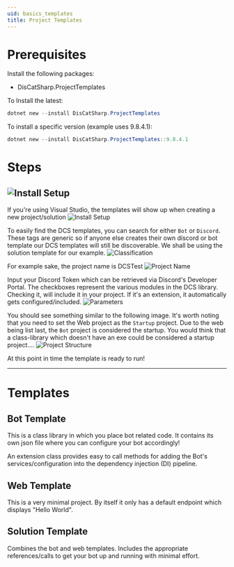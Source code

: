 ```yaml
---
uid: basics_templates
title: Project Templates
---
```


# Prerequisites
Install the following packages:
 - DisCatSharp.ProjectTemplates

To Install the latest:
```powershell
dotnet new --install DisCatSharp.ProjectTemplates
```

To install a specific version (example uses 9.8.4.1):
```powershell
dotnet new --install DisCatSharp.ProjectTemplates::9.8.4.1
```

# Steps

![Install Setup](/images/pt_nuget_install.png)
-----

If you're using Visual Studio, the templates will show up when creating a new project/solution
![Install Setup](/images/pt_project_new.png)

To easily find the DCS templates, you can search for either `Bot` or `Discord`. These tags are generic so if anyone else creates their own
discord or bot template our DCS templates will still be discoverable. We shall be using the solution template for our example.
![Classification](/images/pt_project_new_classification.png)

For example sake, the project name is DCSTest
![Project Name](/images/pt_project_new_name.png)

Input your Discord Token which can be retrieved via Discord's Developer Portal. The checkboxes represent the various modules in the DCS library. Checking it,
will include it in your project. If it's an extension, it automatically gets configured/included.
![Parameters](/images/pt_project_new_options.png)

You should see something similar to the following image. It's worth noting that you need to set the Web project as the `Startup` project. Due to the web being
list last, the `Bot` project is considered the startup. You would think that a class-library which doesn't have an exe could be considered a startup project....
![Project Structure](/images/pt_scaffolded.png)

At this point in time the template is ready to run!

-----

# Templates

## Bot Template
This is a class library in which you place bot related code. It contains its own json file where you can
configure your bot accordingly!

An extension class provides easy to call methods for adding the Bot's services/configuration into the dependency injection (DI) pipeline.

## Web Template
This is a very minimal project. By itself it only has a default endpoint which displays "Hello World".

## Solution Template
Combines the bot and web templates. Includes the appropriate references/calls to get your bot up and running with minimal
effort.
